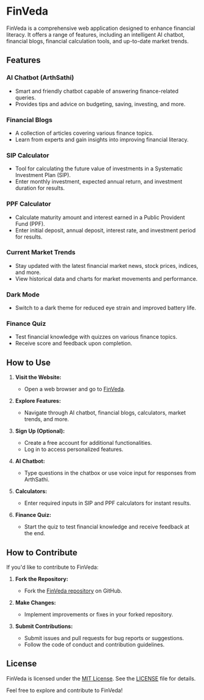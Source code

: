 # FinVeda

FinVeda is a comprehensive web application designed to enhance financial literacy. It offers a range of features, including an intelligent AI chatbot, financial blogs, financial calculation tools, and up-to-date market trends.

## Features

### AI Chatbot (ArthSathi)
- Smart and friendly chatbot capable of answering finance-related queries.
- Provides tips and advice on budgeting, saving, investing, and more.

### Financial Blogs
- A collection of articles covering various finance topics.
- Learn from experts and gain insights into improving financial literacy.

### SIP Calculator
- Tool for calculating the future value of investments in a Systematic Investment Plan (SIP).
- Enter monthly investment, expected annual return, and investment duration for results.

### PPF Calculator
- Calculate maturity amount and interest earned in a Public Provident Fund (PPF).
- Enter initial deposit, annual deposit, interest rate, and investment period for results.

### Current Market Trends
- Stay updated with the latest financial market news, stock prices, indices, and more.
- View historical data and charts for market movements and performance.

### Dark Mode
- Switch to a dark theme for reduced eye strain and improved battery life.

### Finance Quiz
- Test financial knowledge with quizzes on various finance topics.
- Receive score and feedback upon completion.

## How to Use

1. **Visit the Website:**
   - Open a web browser and go to [FinVeda](https://fin-veda.vercel.app/).

2. **Explore Features:**
   - Navigate through AI chatbot, financial blogs, calculators, market trends, and more.

3. **Sign Up (Optional):**
   - Create a free account for additional functionalities.
   - Log in to access personalized features.

4. **AI Chatbot:**
   - Type questions in the chatbox or use voice input for responses from ArthSathi.

5. **Calculators:**
   - Enter required inputs in SIP and PPF calculators for instant results.

6. **Finance Quiz:**
   - Start the quiz to test financial knowledge and receive feedback at the end.

## How to Contribute

If you'd like to contribute to FinVeda:

1. **Fork the Repository:**
   - Fork the [FinVeda repository](https://github.com/ayush-that/FinVeda) on GitHub.

2. **Make Changes:**
   - Implement improvements or fixes in your forked repository.

3. **Submit Contributions:**
   - Submit issues and pull requests for bug reports or suggestions.
   - Follow the code of conduct and contribution guidelines.

## License

FinVeda is licensed under the [MIT License](LICENSE). See the [LICENSE](LICENSE) file for details.

Feel free to explore and contribute to FinVeda!

